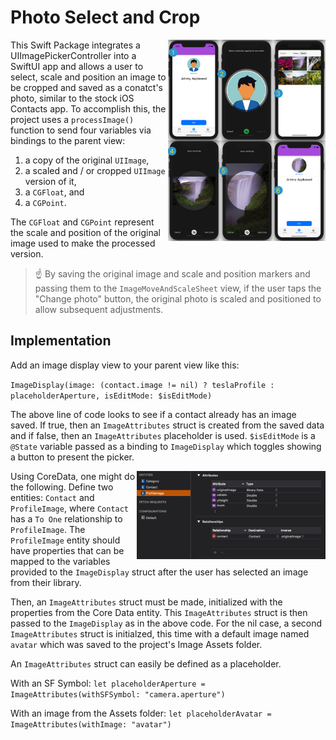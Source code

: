 Photo Select and Crop
=====================

<img align="right" src="https://github.com/Rillieux/PhotoSelectAndCrop/blob/main/Sources/Screenshots/example-detail.png" width="50%">


This Swift Package integrates a UIImagePickerController into a SwiftUI app and allows a user to select, scale and position an image to be cropped and saved as a conatct's photo, similar to the stock iOS Contacts app. To accomplish this, the project uses a `processImage()` function to send four variables via bindings to the parent view:

1) a copy of the original `UIImage`,
2) a scaled and / or cropped `UIImage` version of it,
3) a `CGFloat`, and 
4) a `CGPoint`. 

The `CGFloat` and `CGPoint` represent the scale and position of the original image used to make the processed version. 

> :point_up: By saving the original image and scale and position markers and passing them to the `ImageMoveAndScaleSheet` view, if the user taps the "Change photo" button, the original photo is scaled and positioned to allow subsequent adjustments.
> 

## Implementation

Add an image display view to your parent view like this:

`ImageDisplay(image: (contact.image != nil) ? teslaProfile : placeholderAperture, isEditMode: $isEditMode)`

The above line of code looks to see if a contact already has an image saved. If true, then an `ImageAttributes` struct is created from the saved data and if false, then an `ImageAttributes` placeholder is used. `$isEditMode` is a `@State` variable passed as a binding to `ImageDisplay` which toggles showing a button to present the picker.   

<img align="right" src="https://github.com/Rillieux/PhotoSelectAndCrop/blob/main/Sources/Screenshots/coreDataEntity.png" width="60%">

Using CoreData, one might do the following. Define two entities: `Contact` and `ProfileImage`, where `Contact` has a `To One` relationship to `ProfileImage`. The `ProfileImage` entity should have properties that can be mapped to the variables provided to the `ImageDisplay` struct after the user has selected an image from their library.

Then, an `ImageAttributes` struct must be made, initialized with the properties from the Core Data entity. This `ImageAttributes` struct is then passed to the `ImageDisplay` as in the above code. For the nil case, a second `ImageAttributes` struct is initialzed, this time with a default image named `avatar` which was saved to the project's Image Assets folder. 

An `ImageAttributes` struct can easily be defined as a placeholder.  

With an SF Symbol: `let placeholderAperture = ImageAttributes(withSFSymbol: "camera.aperture")`

With an image from the Assets folder: `let placeholderAvatar = ImageAttributes(withImage: "avatar")`

